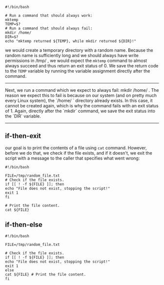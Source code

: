 

```
#!/bin/bash

# Run a command that should always work:
mktemp
TEMP=$?
# Run a command that should always fail:
mkdir /home/
DIR=$?
echo "mktemp returned ${TEMP}, while mkdir returned ${DIR}!"

```

we would create a temporary directory with a random
name. Because the random name is sufficiently long and we should always have write permissions in /tmp/ , we would expect the `mktemp` command to almost always succeed and thus return an exit status of 0. We save the return code to the `TEMP` variable by
running the variable assignment directly after the command.
<hr>
Next, we run a command which we expect to always fail: mkdir /home/ . The reason we
expect this to fail is because on our system (and on pretty much every Linux system), the `/home/ ` directory already exists. In this case, it cannot be created again, which is why the command fails with an exit status of 1. Again, directly after the `mkdir` command, we save the exit status into the `DIR` variable.
<hr>

## if-then-exit

our goal is to print the contents of a file using `cat` command. However, before we do that, we check if the file exists, and if it doesn't, we exit the script with a message to the caller that specifies what went wrong:

```
#!/bin/bash

FILE=/tmp/random_file.txt
# Check if the file exists.
if [[ ! -f ${FILE} ]]; then
echo "File does not exist, stopping the script!"
exit 1
fi

# Print the file content.
cat ${FILE}
```

## if-then-else

```
#!/bin/bash

FILE=/tmp/random_file.txt

# Check if the file exists.
if [[ ! -f ${FILE} ]]; then
echo "File does not exist, stopping the script!"
exit 1
else
cat ${FILE} # Print the file content.
fi
```
